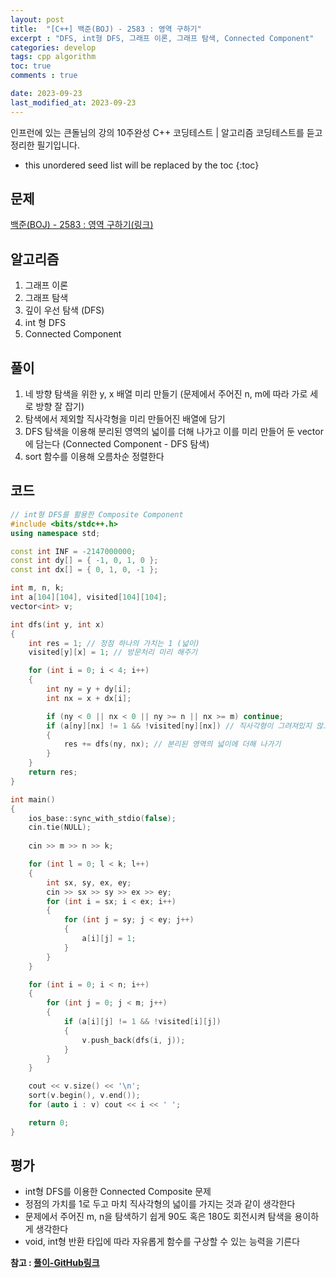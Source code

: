 ```yaml
---
layout: post
title:  "[C++] 백준(BOJ) - 2583 : 영역 구하기"
excerpt : "DFS, int형 DFS, 그래프 이론, 그래프 탐색, Connected Component"
categories: develop
tags: cpp algorithm
toc: true
comments : true

date: 2023-09-23
last_modified_at: 2023-09-23
---
```

> <span style="font-size: 80%">
인프런에 있는 큰돌님의 강의 10주완성 C++ 코딩테스트 | 알고리즘 코딩테스트를 듣고 정리한 필기입니다.</span>

<!--more-->

* this unordered seed list will be replaced by the toc
{:toc}

## 문제 

[백준(BOJ) - 2583 : 영역 구하기(링크)](https://www.acmicpc.net/problem/2583)

## 알고리즘

  1. 그래프 이론
  2. 그래프 탐색
  3. 깊이 우선 탐색 (DFS)
  4. int 형 DFS
  5. Connected Component

## 풀이

  1. 네 방향 탐색을 위한 y, x 배열 미리 만들기 (문제에서 주어진 n, m에 따라 가로 세로 방향 잘 잡기)
  2. 탐색에서 제외할 직사각형을 미리 만들어진 배열에 담기
  3. DFS 탐색을 이용해 분리된 영역의 넓이를 더해 나가고 이를 미리 만들어 둔 vector에 담는다 (Connected Component - DFS 탐색)
  4. sort 함수를 이용해 오름차순 정렬한다

## 코드  

```cpp
// int형 DFS를 활용한 Composite Component
#include <bits/stdc++.h>
using namespace std;

const int INF = -2147000000;
const int dy[] = { -1, 0, 1, 0 };
const int dx[] = { 0, 1, 0, -1 };

int m, n, k;
int a[104][104], visited[104][104];
vector<int> v;

int dfs(int y, int x)
{
    int res = 1; // 정점 하나의 가치는 1 (넓이)
    visited[y][x] = 1; // 방문처리 미리 해주기

    for (int i = 0; i < 4; i++)
    {
        int ny = y + dy[i];
        int nx = x + dx[i];

        if (ny < 0 || nx < 0 || ny >= n || nx >= m) continue;
        if (a[ny][nx] != 1 && !visited[ny][nx]) // 직사각형이 그려져있지 않고, 방문한적이 없다면
        {
            res += dfs(ny, nx); // 분리된 영역의 넓이에 더해 나가기
        }
    }
    return res;
}

int main()
{
    ios_base::sync_with_stdio(false);
    cin.tie(NULL);
    
    cin >> m >> n >> k;

    for (int l = 0; l < k; l++)
    {
        int sx, sy, ex, ey;
        cin >> sx >> sy >> ex >> ey;
        for (int i = sx; i < ex; i++)
        {
            for (int j = sy; j < ey; j++)
            {
                a[i][j] = 1;
            }
        }
    }

    for (int i = 0; i < n; i++)
    {
        for (int j = 0; j < m; j++)
        {
            if (a[i][j] != 1 && !visited[i][j])
            {
                v.push_back(dfs(i, j));
            }
        }
    }

    cout << v.size() << '\n';
    sort(v.begin(), v.end());
    for (auto i : v) cout << i << ' ';

    return 0;
}
```

## 평가  
* int형 DFS를 이용한 Connected Composite 문제
* 정점의 가치를 1로 두고 마치 직사각형의 넓이를 가지는 것과 같이 생각한다
* 문제에서 주어진 m, n을 탐색하기 쉽게 90도 혹은 180도 회전시켜 탐색을 용이하게 생각한다
* void, int형 반환 타입에 따라 자유롭게 함수를 구상할 수 있는 능력을 기른다

__참고 : [풀이-GitHub링크](https://github.com/Jinlee0206/BOJ/tree/main/%EB%B0%B1%EC%A4%80/Silver/2583.%E2%80%85%EC%98%81%EC%97%AD%E2%80%85%EA%B5%AC%ED%95%98%EA%B8%B0)__


